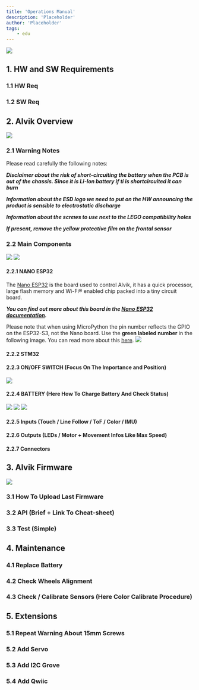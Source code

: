 ```yaml
---
title: 'Operations Manual'
description: 'Placeholder'
author: 'Placeholder'
tags:
	- edu
---
```


![](assets/title.png)

## 1. HW and SW Requirements
### 1.1 HW Req
### 1.2 SW Req

## 2. Alvik Overview
![](assets/main-components.png)
### 2.1 Warning Notes
Please read carefully the following notes:

***Disclaimer about the risk of short-circuiting the battery when the PCB is out of the chassis. Since it is Li-Ion battery if ti is shortcircuited it can burn***

***Information about the ESD logo we need to put on the HW announcing the product is sensible to electrostatic discharge***

***Information about the screws to use next to the LEGO compatibility holes***

***If present, remove the yellow protective film on the frontal sensor***

### 2.2 Main Components
![](assets/up-components.png)
![](assets/down-components.png)
#### 2.2.1 NANO ESP32
The [Nano ESP32](https://store.arduino.cc/products/nano-esp32) is the board used to control Alvik, it has a quick processor, large flash memory and Wi-Fi® enabled chip packed into a tiny circuit board.

***You can find out more about this board in the [Nano ESP32 documentation](/hardware/nano-esp32).***

Please note that when using MicroPython the pin number reflects the GPIO on the ESP32-S3, not the Nano board. Use the **green labeled number** in the following image. You can read more about this [here](https://docs.arduino.cc/micropython/micropython-course/course/introduction-python#nano-esp32--micropython-pinout).
![](assets/esp-pinout.png)
#### 2.2.2 STM32

#### 2.2.3 ON/OFF SWITCH (Focus On The Importance and Position)
![](assets/robot-on.png)

#### 2.2.4 BATTERY (Here How To Charge Battery And Check Status)

![](assets/charging.gif)
![](assets/ide-charging.png)
![](assets/charged.png)


#### 2.2.5 Inputs (Touch / Line Follow / ToF / Color / IMU)
#### 2.2.6 Outputs (LEDs / Motor + Movement Infos Like Max Speed)
#### 2.2.7 Connectors

## 3. Alvik Firmware
![](assets/connecting-final.gif)
### 3.1 How To Upload Last Firmware
### 3.2 API (Brief + Link To Cheat-sheet)
### 3.3 Test (Simple)

## 4. Maintenance
### 4.1 Replace Battery
### 4.2 Check Wheels Alignment
### 4.3 Check / Calibrate Sensors (Here Color Calibrate Procedure)

## 5. Extensions
### 5.1 Repeat Warning About 15mm Screws
### 5.2 Add Servo
### 5.3 Add I2C Grove
### 5.4 Add Qwiic


